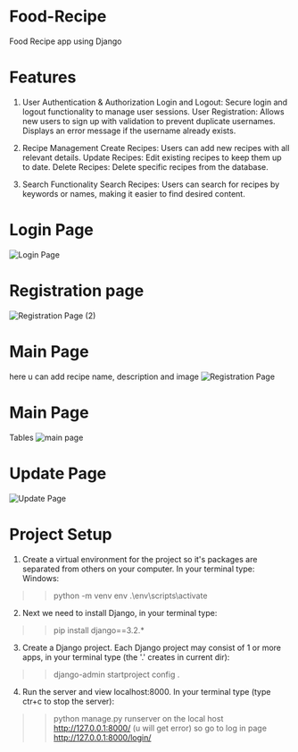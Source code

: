 # Food-Recipe
Food Recipe app using Django
# Features
1. User Authentication & Authorization
Login and Logout: Secure login and logout functionality to manage user sessions.
User Registration: Allows new users to sign up with validation to prevent duplicate usernames. Displays an error message if the username already exists.

2. Recipe Management
Create Recipes: Users can add new recipes with all relevant details.
Update Recipes: Edit existing recipes to keep them up to date.
Delete Recipes: Delete specific recipes from the database.

3. Search Functionality
Search Recipes: Users can search for recipes by keywords or names, making it easier to find desired content.

# Login Page
![Login Page](https://github.com/user-attachments/assets/b330822b-7a52-4c20-8527-b7d90a1a74bb)
# Registration page
![Registration Page (2)](https://github.com/user-attachments/assets/29199c13-926c-4438-b24d-6e5770b157c2)
# Main Page
here u can add recipe name, description and image 
![Registration Page](https://github.com/user-attachments/assets/7aa0ee8a-ec50-4ab9-845c-8b066b51d0d2)
# Main Page
Tables
![main page](https://github.com/user-attachments/assets/39005a06-9697-4a4e-ad71-635e55dbc757)
# Update Page
![Update Page](https://github.com/user-attachments/assets/11edf1e8-4ce9-445d-92ef-23f894845258)
# Project Setup
1. Create a virtual environment for the project so it's packages are separated from others on your computer. In your terminal type:
Windows:
>> python -m venv env
>> .\env\scripts\activate
2. Next we need to install Django, in your terminal type:
>> pip install django==3.2.*
3. Create a Django project. Each Django project may consist of 1 or more apps, in your terminal type (the '.' creates in current dir):
>> django-admin startproject config .
4. Run the server and view localhost:8000. In your terminal type (type ctr+c to stop the server):
>> python manage.py runserver
on the local host http://127.0.0.1:8000/ (u will get error) so go to log in page
>> http://127.0.0.1:8000/login/
